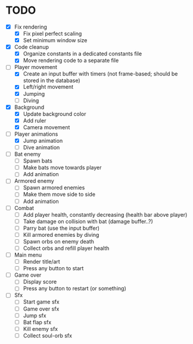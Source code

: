 # TODO

- [X] Fix rendering
  - [X] Fix pixel perfect scaling
  - [X] Set minimum window size
- [X] Code cleanup
  - [X] Organize constants in a dedicated constants file
  - [X] Move rendering code to a separate file
- [ ] Player movement
  - [X] Create an input buffer with timers (not frame-based; should be stored in the database)
  - [X] Left/right movement
  - [X] Jumping
  - [ ] Diving
- [X] Background
  - [X] Update background color
  - [X] Add ruler
  - [X] Camera movement
- [ ] Player animations
  - [X] Jump animation
  - [ ] Dive animation
- [ ] Bat enemy
  - [ ] Spawn bats
  - [ ] Make bats move towards player
  - [ ] Add animation
- [ ] Armored enemy
  - [ ] Spawn armored enemies
  - [ ] Make them move side to side
  - [ ] Add animation
- [ ] Combat
  - [ ] Add player health, constantly decreasing (health bar above player)
  - [ ] Take damage on collision with bat (damage buffer..?)
  - [ ] Parry bat (use the input buffer)
  - [ ] Kill armored enemies by diving
  - [ ] Spawn orbs on enemy death
  - [ ] Collect orbs and refill player health
- [ ] Main menu
  - [ ] Render title/art
  - [ ] Press any button to start
- [ ] Game over
  - [ ] Display score
  - [ ] Press any button to restart (or something)
- [ ] Sfx
  - [ ] Start game sfx
  - [ ] Game over sfx
  - [ ] Jump sfx
  - [ ] Bat flap sfx
  - [ ] Kill enemy sfx
  - [ ] Collect soul-orb sfx